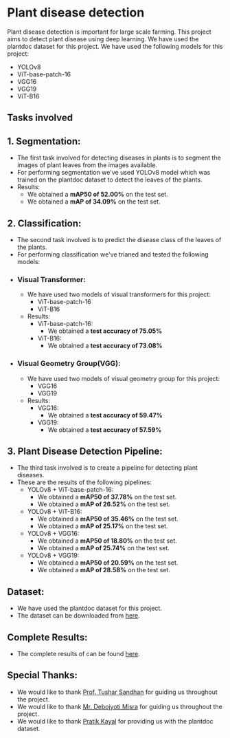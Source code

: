 # Plant disease detection
Plant disease detection is important for large scale farming. This project aims to detect plant disease using deep learning.
We have used the plantdoc dataset for this project.
We have used the following models for this project:
- YOLOv8
- ViT-base-patch-16
- VGG16
- VGG19
- ViT-B16

## Tasks involved
## 1. Segmentation:
- The first task involved for detecting diseases in plants is to segment the images of plant leaves from the images available.
- For performing segmentation we've used YOLOv8 model which was trained on the plantdoc dataset to detect the leaves of the plants.
- Results:
    - We obtained a **mAP50 of 52.00%** on the test set.
    - We obtained a **mAP of 34.09%** on the test set.
## 2. Classification:
- The second task involved is to predict the disease class of the leaves of the plants.
- For performing classification we've trianed and tested the following models:
- ### **Visual Transformer:**
    - We have used two models of visual transformers for this project:
        - ViT-base-patch-16
        - ViT-B16
    - Results:
        - ViT-base-patch-16:
            - We obtained a **test accuracy of 75.05%**
        - ViT-B16:
            - We obtained a **test accuracy of 73.08%**
- ###  **Visual Geometry Group(VGG):**
    - We have used two models of visual geometry group for this project:
        - VGG16
        - VGG19
    - Results:
        - VGG16:
            - We obtained a **test accuracy of 59.47%**
        - VGG19:
            - We obtained a **test accuracy of 57.59%**
## 3. Plant Disease Detection Pipeline:
- The third task involved is to create a pipeline for detecting plant diseases.
- These are the results of the following pipelines:
    - YOLOv8 + ViT-base-patch-16:
        - We obtained a **mAP50 of 37.78%** on the test set.
        - We obtained a **mAP of 26.52%** on the test set.
    - YOLOv8 + ViT-B16:
        - We obtained a **mAP50 of 35.46%** on the test set.
        - We obtained a **mAP of 25.17%** on the test set.
    - YOLOv8 + VGG16:
        - We obtained a **mAP50 of 18.80%** on the test set.
        - We obtained a **mAP of 25.74%** on the test set.
    - YOLOv8 + VGG19:
        - We obtained a **mAP50 of 20.59%** on the test set.
        - We obtained a **mAP of 28.58%** on the test set.

## Dataset:
- We have used the plantdoc dataset for this project.
- The dataset can be downloaded from [here](https://github.com/pratikkayal/PlantDoc-Object-Detection-Dataset).

## Complete Results:
- The complete results of can be found [here](https://docs.google.com/spreadsheets/d/1Agrq7cZtefHFdXKagkL3ytCqYO0rXbqO6TLNiWNCzPU/edit#gid=43507475).

## Special Thanks:
- We would like to thank [Prof. Tushar Sandhan](https://home.iitk.ac.in/~sandhan/) for guiding us throughout the project.
- We would like to thank [Mr. Debojyoti Misra](https://in.linkedin.com/in/debojyoti-misra-442511143) for guiding us throughout the project.
- We would like to thank [Pratik Kayal](https://github.com/pratikkayal) for providing us with the plantdoc dataset.